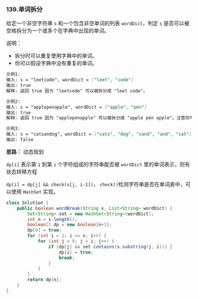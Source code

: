 ### 139.单词拆分

给定一个非空字符串 `s` 和一个包含非空单词的列表 `wordDict`，判定 `s` 是否可以被空格拆分为一个或多个在字典中出现的单词。

说明：

- 拆分时可以重复使用字典中的单词。
- 你可以假设字典中没有重复的单词。

``` markdown
示例1:
输入: s = "leetcode", wordDict = ["leet", "code"]
输出: true
解释: 返回 true 因为 "leetcode" 可以被拆分成 "leet code"。

示例2:
输入: s = "applepenapple", wordDict = ["apple", "pen"]
输出: true
解释: 返回 true 因为 "applepenapple" 可以被拆分成 "apple pen apple"。注意你可以重复使用字典中的单词。

示例3:
输入: s = "catsandog", wordDict = ["cats", "dog", "sand", "and", "cat"]
输出: false
```



**思路：** 动态规划

`dp[i]` 表示第 `1` 到第 `i` 个字符组成的字符串能否被 `wordDict` 里的单词表示，则有状态转移方程

`dp[i] = dp[j] && check(s[j, i-1])`， `check()`检测字符串是否在单词表中，可以使用 `HashSet` 实现。

``` java
class Solution {
    public boolean wordBreak(String s, List<String> wordDict) {
        Set<String> set = new HashSet<String>(wordDict);
        int n = s.length();
        boolean[] dp = new boolean[n+1];
        dp[0] = true;
        for (int i = 1; i <= n; i++) {
            for (int j = 0; j < i; j++) {
                if (dp[j] && set.contains(s.substring(j, i))) {
                    dp[i] = true;
                    break;
                }
            }
        }
        return dp[n];
    }
}
```

